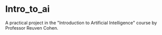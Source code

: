 # Intro_to_ai
A practical project in the "Introduction to Artificial Intelligence" course by Professor Reuven Cohen.